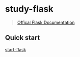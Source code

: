 # study-flask
> [Offical Flask Documentation](https://flask.palletsprojects.com/en/1.1.x/)

## Quick start

[start-flask](/start-flask)


